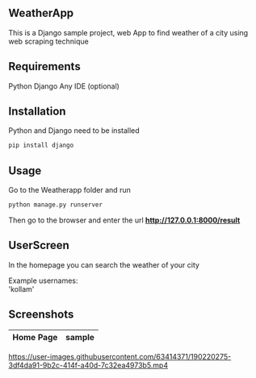 



## WeatherApp

This is a Django sample project, web App to find weather of a city using web scraping technique

## Requirements
Python
Django
Any IDE (optional)
 

## Installation

Python and Django need to be installed

```bash
pip install django
```

## Usage

Go to the Weatherapp folder and run

```bash
python manage.py runserver
```

Then go to the browser and enter the url **http://127.0.0.1:8000/result**


## UserScreen

In the homepage you can search the weather of your city  

Example usernames:  
'kollam'  


## Screenshots


Home Page             |  sample
:-------------------------:|:-------------------------:
<p align="center">

https://user-images.githubusercontent.com/63414371/190220275-3df4da91-9b2c-414f-a40d-7c32ea4973b5.mp4
</p>
